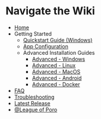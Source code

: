 # Navigate the Wiki

* [Home](Home)
* Getting Started
    * [Quickstart Guide (Windows)](Getting-Started/Quickstart-Guide)
    * [App Configuration](Getting-Started/Configuration)
    * Advanced Installation Guides
        * [Advanced - Windows](Getting-Started/Advanced/Windows)
        * [Advanced - Linux](Getting-Started/Advanced/Linux)
        * [Advanced - MacOS](Getting-Started/Advanced/MacOS)
        * [Advanced - Android](Getting-Started/Advanced/Android)
        * [Advanced - Docker](Getting-Started/Advanced/Docker)
* [FAQ](Frequently-Asked-Questions)
* [Troubleshooting](Troubleshooting)
* [Latest Release](https://github.com/LeagueOfPoro/CapsuleFarmerEvolved/releases/latest)
* [@League of Poro](https://www.youtube.com/@LeagueOfPoro)